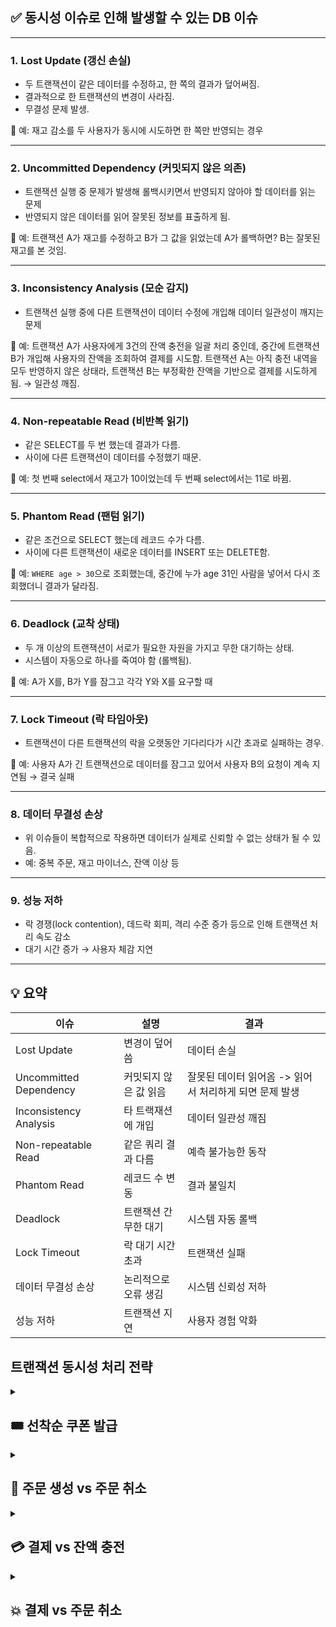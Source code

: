 ## **✅ 동시성 이슈로 인해 발생할 수 있는 DB 이슈**

---

### **1. Lost Update (갱신 손실)**

- 두 트랜잭션이 같은 데이터를 수정하고, 한 쪽의 결과가 덮어써짐.
- 결과적으로 한 트랜잭션의 변경이 사라짐.
- 무결성 문제 발생.

📌 예: 재고 감소를 두 사용자가 동시에 시도하면 한 쪽만 반영되는 경우

---

### **2. Uncommitted Dependency (커밋되지 않은 의존)**

- 트랜잭션 실행 중 문제가 발생해 롤백시키면서 반영되지 않아야 할 데이터를 읽는 문제
- 반영되지 않은 데이터를 읽어 잘못된 정보를 표출하게 됨.

📌 예: 트랜잭션 A가 재고를 수정하고 B가 그 값을 읽었는데 A가 롤백하면? B는 잘못된 재고를 본 것임.

---

### **3. Inconsistency Analysis (모순 감지)**

- 트랜잭션 실행 중에 다른 트랜잭션이 데이터 수정에 개입해 데이터 일관성이 깨지는 문제

📌 예: 트랜잭션 A가 사용자에게 3건의 잔액 충전을 일괄 처리 중인데, 중간에 트랜잭션 B가 개입해 사용자의 잔액을 조회하여 결제를 시도함. 트랜잭션 A는 아직 충전 내역을 모두 반영하지 않은 상태라, 트랜잭션 B는 부정확한 잔액을 기반으로 결제를 시도하게 됨. → 일관성 깨짐.

---

### **4. Non-repeatable Read (비반복 읽기)**

- 같은 SELECT를 두 번 했는데 결과가 다름.
- 사이에 다른 트랜잭션이 데이터를 수정했기 때문.

📌 예: 첫 번째 select에서 재고가 10이었는데 두 번째 select에서는 11로 바뀜.

---

### **5. Phantom Read (팬텀 읽기)**

- 같은 조건으로 SELECT 했는데 레코드 수가 다름.
- 사이에 다른 트랜잭션이 새로운 데이터를 INSERT 또는 DELETE함.

📌 예: `WHERE age > 30`으로 조회했는데, 중간에 누가 age 31인 사람을 넣어서 다시 조회했더니 결과가 달라짐.

---

### **6. Deadlock (교착 상태)**

- 두 개 이상의 트랜잭션이 서로가 필요한 자원을 가지고 무한 대기하는 상태.
- 시스템이 자동으로 하나를 죽여야 함 (롤백됨).

📌 예: A가 X를, B가 Y를 잠그고 각각 Y와 X를 요구할 때

---

### **7. Lock Timeout (락 타임아웃)**

- 트랜잭션이 다른 트랜잭션의 락을 오랫동안 기다리다가 시간 초과로 실패하는 경우.

📌 예: 사용자 A가 긴 트랜잭션으로 데이터를 잠그고 있어서 사용자 B의 요청이 계속 지연됨 → 결국 실패

---

### **8. 데이터 무결성 손상**

- 위 이슈들이 복합적으로 작용하면 데이터가 실제로 신뢰할 수 없는 상태가 될 수 있음.
- 예: 중복 주문, 재고 마이너스, 잔액 이상 등

---

### **9. 성능 저하**

- 락 경쟁(lock contention), 데드락 회피, 격리 수준 증가 등으로 인해 트랜잭션 처리 속도 감소
- 대기 시간 증가 → 사용자 체감 지연

---

## **💡 요약**

| **이슈** | **설명** | **결과** |
| --- | --- | --- |
| Lost Update | 변경이 덮어씀 | 데이터 손실 |
| Uncommitted Dependency | 커밋되지 않은 값 읽음 | 잘못된 데이터 읽어옴 -> 읽어서 처리하게 되면 문제 발생 |
| Inconsistency Analysis | 타 트랙재션에 개입 | 데이터 일관성 깨짐 |
| Non-repeatable Read | 같은 쿼리 결과 다름 | 예측 불가능한 동작 |
| Phantom Read | 레코드 수 변동 | 결과 불일치 |
| Deadlock | 트랜잭션 간 무한 대기 | 시스템 자동 롤백 |
| Lock Timeout | 락 대기 시간 초과 | 트랜잭션 실패 |
| 데이터 무결성 손상 | 논리적으로 오류 생김 | 시스템 신뢰성 저하 |
| 성능 저하 | 트랜잭션 지연 | 사용자 경험 악화 |

## 트랜잭션 동시성 처리 전략

<details>

<summary><h2>🎟️ 선착순 쿠폰 발급</h2></summary>

## 📌 개요

선착순으로 제한된 수량의 쿠폰을 사용자에게 발급할 때, **동시성 이슈**를 방지하여 **정확한 수량만큼만 발급되도록** 동시성 처리 전략을 정의한다.

---

## 🔄 프로세스

```
[잔여 수량 확인 → 수량 차감 → 쿠폰 발급]
```

---

## 🗂️ 대상 테이블

| 프로세스 | 대상 테이블 |
| --- | --- |
| 잔여 수량 확인 | `COUPON` |
| 수량 차감 | `COUPON` |
| 쿠폰 발급 | `COUPON_ISSUED_INFO(insert)` |

---

## ⚠️ 동시성 시나리오 분석

| 시나리오 | 기대 동작 |
| --- | --- |
| 발급 제한 갯수 내 요청 | 총 100개, 20명 요청 → 20명 발급, 80개 남음 |
| 발급 제한 갯수 초과 요청 | 총 100개, 200명 요청 → 100명 발급, 100명 실패 |

---

## 🔐 Lock 전략

| 대상 | Lock 전략 | 처리 방식 |
| --- | --- | --- |
| `COUPON` | 비관적 락 (`PESSIMISTIC_WRITE`) | 충돌 시 대기 → 순차 처리 → 초과 발급 방지 |

```java
@Lock(LockModeType.PESSIMISTIC_WRITE)
Coupon findById(Long couponId);
```

---

## 🧩 설계 근거

| 항목 | 설명 |
| --- | --- |
| 🔁 트랜잭션 단위 | 매우 짧음 (단일 update), 락 점유 시간 매우 짧음 |
| 🔐 락 필요 이유 | 잔여 쿠폰 수량 확인과 동시에 락을 걸어 **정합성 유지 → 초과 발급 방지** |
| ⚠️ 낙관적 락의 한계 | 동시 요청 100건 시, 1건 성공 + 99건 실패 → 재시도 유도 → DB 부하 증가 |
| 🎯 비관적 락 장점 | 경합 시 대기 상태 진입 → 순차적으로 처리 가능 → **재시도 없이 안정적 발급 처리 가능** |
| 🚫 실패 방지 | 잔여 수량 있음에도 충돌로 인해 발급 실패하는 **불합리한 상황 방지** |

---

## ✅ 결론

- **비관적 락**을 통해 **정확한 수량만 발급**되고, 초**과 발급 없이 정합성 보장** 가능
- 낙관적 락 기반의 충돌-재시도 방식은 **재시도 로직 필요 및 DB 부하 유발**로 인해 적합하지 않다.
- 트랜잭션이 짧고, 경합 시에도 안정적으로 동작함
- 락으로 인한 **대기 상태**는 짧은 트랜잭션으로 인해 충분히 감내할 수 있는 수준이며, **데이터 정합성 보장**이라는 측면에서 **우선 고려되어야 한다**.

</details>

<details>

<summary><h2>🛒 주문 생성 vs 주문 취소</h2></summary>

## 📌 개요

주문 생성 및 주문 취소 시 발생할 수 있는 동시성 이슈를 고려하여, **재고 및 쿠폰 처리의 락 전략**을 정의하고, **데드락 방지 및 정합성 유지**를 위한 설계 방향을 문서화한다.

---

## 🔄 프로세스

### 🟢 주문 생성

```
[재고 차감(N번 실행) → 쿠폰 사용(최대 1개) → 주문 생성]
```

### 🔴 주문 취소

```
[재고 복구(N번 실행) → 쿠폰 복구 → 주문 상태 변경]
```

---

## 🗂️ 대상 테이블

| 프로세스 | 대상 테이블(내부 프로세스 순서대로) |
| --- | --- |
| 주문 생성 | `PRODUCT_OPTION`, `COUPON_ISSUED_INFO`, `ORDER(insert)` |
| 주문 취소 | `PRODUCT_OPTION`, `COUPON_ISSUED_INFO`, `ORDER` |

---

## ⚠️ 동시성 시나리오 분석

| 시나리오 | 기대 동작 |
| --- | --- |
| 재고 반복 차감 | 재고 30개 → 차감 요청 2개 → 차감 요청 3개 → 재고 25개 → …. → 재고 0개 → 차감 불가 |
| 재고 반복 복구(최대 30개) | 재고 5개 →  복구 요청 2개 → 복구 요청 3개 → 재고 10개 → … → 재고 30개 → 복구 불가 |
| 재고 차감/복구 | 재고 10개 → 재고 차감 요청 → 재고 복구 요청 → 재고 10개 |

---

## ⚠️ 데드락 방지 설계

### 시나리오

- 사용자 A가 주문 생성: **상품 옵션 ID 1, 2** → 재고 차감 시도
- 사용자 B가 주문 취소: **상품 옵션 ID 2, 1** → 재고 복구 시도

```
A: SELECT ... WHERE product_option_id = 1 → LOCK
B: SELECT ... WHERE product_option_id = 2 → LOCK
A: SELECT ... WHERE product_option_id = 2 → BLOCK
B: SELECT ... WHERE product_option_id = 1 → BLOCK → 💥 데드락 발생 가능
```

### 해결 방법

- **재고 차감 시, 입력된 상품 옵션을 항상 동일한 기준(오름차순)으로 정렬**(예: `orderRequest.productOptionIds().stream().sorted().collect(Collectors.*toList*());`)
- **재고 복구 시, 항상 동일한 정렬 기준(오름차순)으로 주문 상품 SELECT** (예: `ORDER_PRODUCT - product_option_id ASC`)
- 모든 주문 상품을 **선 정렬 후 상품 옵션을 FOR UPDATE**로 조회하여 락 획득 순서를 통일
- 재고 복구 예시 쿼리:

```sql
#주문에 포함된 모든 상품 옵션 조회
SELECT * FROM order_product
WHERE order_id = ? 
ORDER BY product_option_id ASC;

#위에서 조회한 상품 옵션 단건 조회
SELECT * FROM product_option
WHERE product_option_id = ?
FOR UPDATE;
```

---

## 🔐 Lock 전략

| 대상 | Lock 전략 | 처리 방식 |
| --- | --- | --- |
| `PRODUCT_OPTION` | **비관적 락** (`FOR UPDATE`) | 충돌 시 대기 → 순차 처리 → 차감/복구 미처리 방지 |
| `COUPON_ISSUED_INFO` | 일반 처리 (update) |  사용자에게 중복없이 종속되는 데이터라 충돌 없음 |
| `ORDER` | 일반 처리 (Insert / Update) | 생성 or 상태 변경, 충돌 없음 |

```jsx
@Lock(LockModeType.PESSIMISTIC_WRITE)
ProductOption findById(Long productOptionId);
```

---

## 🧩 설계 근거

### 📦 재고 (PRODUCT_OPTION)

- **공유 자원**이며 동시 접근이 빈번하게 발생
- 과차감이 발생하면 재고 오류로 비즈니스 치명타
- **비관적 락을 사용하여 동시에 접근한 트랜잭션은 대기 처리**
- 트랜잭션 중 데드락 방지를 위해 **항상 정렬된 순서로 조회**

### 🎟️ 쿠폰 (COUPON_ISSUED_INFO)

- 주문 당 쿠폰 최대 1개 사용 가능
- coupon_id + user_id 유니크키로 설정하여 쿠폰 중복 소유 불가 → 사용할 쿠폰은 사용자에게 종속된 데이터 row
- 생성되지 않은 주문은 취소 자체가 불가 하기에 동일 사용자의 생성/취소 두 개의 요청은 동시성 이슈가 없음
- 충돌 가능성 없고, 락 불필요

### 📃 주문 (ORDER)

- 새로 생성되거나 상태만 변경되는 데이터
- 충돌 가능성 없고, 락 불필요

---

## ✅ 결론

- **재고는 비관적 락**이 가장 합리적이며 현실적인 동시성 제어 방식이다.
- 재고 조회 시에는 항상 정렬 기준을 명확히 하여 데드락을 **사전에 방지**해야 한다.
- 이러한 구조는 충돌 시 대기 후 순차처리되어 **데이터 정합성을 유지할 수 있는 방식이다**

</details>

<details>

<summary><h2>💳 결제 vs 잔액 충전</h2></summary>

## 📌 개요

결제 및 잔액 충전 기능은 모두 사용자 잔액 (**BALANCE** 테이블)을 갱신하는 작업이 포함되며, **동시성 제어가 필수적인 핵심 영역**이다. 본 문서에서는 결제/충전 시 발생할 수 있는 **정합성 이슈**를 방지하기 위한 DB Lock 전략을 정의한다.

---

## 📂 프로세스 정의

### 🟢 결제 (사용)

```
[주문 상태 변경 → 잔액 차감 → 결제 정보 저장]
```

### 🟡 잔액 충전

```
[잔액 증가]
```

---

## 🗂️ 대상 테이블

| 프로세스 | 대상 테이블(내부 프로세스 순서대로) |
| --- | --- |
| 결제 | `ORDER`, `BALANCE`, `PAYMENT`(insert) |
| 충전 | `BALANCE` |

---

## ⚠️ 동시성 시나리오

| 시나리오 | 기대 동작 |
| --- | --- |
| 충전 + 결제 동시 처리 | 잔액 400,000원 → 충전 10,000원 → 결제 319,000원 → 잔액 91,000원 |
| 반복 충전 | 충전 1,000원 → .…(98번)…. → 충전 1,000원 → 잔액 100,000원 |
| 반복 결제(여러건의 주문 대상) | 잔액 101,000 → 결제 1,000원 → .…(98번)…. → 결제 1,000원 → 잔액 1,000원 |

---

## 🔐 Lock 전략

| 대상 | Lock 전략 | 처리 방식 |
| --- | --- | --- |
| `BALANCE` | 비관적 락 (`FOR UPDATE`) | 충돌 시 대기 → 순차 처리 → 초과 충전/초과 복구 방지 |

```java
@Lock(LockModeType.PESSIMISTIC_WRITE)
@Query("SELECT b FROM Balance b WHERE b.userId = :userId")
Balance findByUserIdForUpdate(@Param("userId") long userId);
//기존 조회 쿼리와 공용으로 쓸 수 없어 JPQL사용
```

---

## 🧩 설계 근거

| 항목 | 설명 |
| --- | --- |
| 🔁 트랜잭션 단위 | 충전/사용 모두 단일 비관적락 update이므로 **락 점유 시간이 짧음** |
| 🧑 사용자 별 처리 | 사용자 단위로 구분되어 **접근 경합도 낮음**, 조회 성능 저하 없음 |
| 💥 동시 update 방지 | 잔액이 동시에 갱신될 경우, **정합성 오류 (누락 or 덮어쓰기)** 발생 가능 |
| ⚠️ 낙관적 락의 한계 | 충돌 시 단순 에러 리턴 외에 **정상 처리 보장 어려움**, 재시도 로직 필요 |
| ✅ 비관적 락 장점 | 충돌 시 대기 처리되어 모든 요청이 **순차적이고 정확하게 반영**됨 |

---

## ✅ 결론

- `BALANCE` 테이블에 대해서는 **비관적 락을 적용**하는 것이 가장 신뢰성 높은 전략이다.
- 사용자 단위로 트랜잭션이 분리되어 있어 락 경합 가능성이 낮고, 트랜잭션 단위도 작아 **성능 부담이 거의 없다**.
- 낙관적 락은 에러 처리와 재시도 로직이 추가로 필요하며, 이 경우에는 오히려 **시스템 복잡도를 증가**시킬 수 있다.
- **결제 및 충전 모두 중요한 금액과 관련된 트랜잭션이므로**, 실패 없는 정합성 보장을 위해 **비관적 락을 적극 활용해야 한다**.

</details>

<details>

<summary><h2>💥 결제 vs 주문 취소</h2></summary>

## 📌 개요

결제 및 주문 취소는 **동일한 주문**에 대해 서로 다른 트랜잭션이 처리되는 시나리오로, 동일한 주문에 대해 **상충되는 처리를 수행**하므로, 동시에 요청이 들어올 경우 **데이터 정합성에 중대한 영향을 줄 수 있는 동시성 이슈**가 존재한다.

본 문서에서는 이러한 충돌을 방지하기 위해 **낙관적 락 기반의 제어 전략**을 정의한다.

---

## 🔄 프로세스 정의

### 🟢 결제

```
[주문 상태 변경 → 잔액 차감 → 결제 정보 저장]
```

### 🔴 주문 취소

```
[재고 복구(N번 실행) -> 쿠폰 복구 -> 주문 상태 변경]
```

## 🗂️ 대상 테이블

| 프로세스 | 대상 테이블(내부 프로세스 순서대로) |
| --- | --- |
| 결제 | `ORDER`, `BALANCE`, `PAYMENT(insert)` |
| 주문 취소 | `PRODUCT_OPTION`, `COUPON_ISSUED_INFO`, `ORDER` |

---

## ⚠️ 동시성 시나리오

### 잠재적인 충돌 시나리오

| 시나리오 | 문제점 |
| --- | --- |
| 동일 주문에 대한 결제 요청 처리 → 주문 취소 요청 처리 | - 결제 완료 상태인데 재고/쿠폰이 복구됨- 잔액 차감은 남아 있음 (환불 안됨) |
| 동일 주문에 대한 주문 취소 요청 처리 → 결제 요청 처리 | - 주문은 이미 취소되었는데 결제는 완료됨- 무효 주문에 결제 정보가 남음 |

### ✅ 시나리오 결론

- 두 요청이 **모두 처리되면 정합성 문제가 발생**
- 반드시 **하나의 트랜잭션만 성공하고, 나머지는 실패 처리**되어야 함

### ✅ 테스트

- 동일 주문 대상 결제/주문 취소 프로세스 동시 진행
- 기대 결과
  - 최종 주문 상태가 payment_completed 일때
    - 재고: 기존 입력 값에서 변동 없어야 함
    - 쿠폰: 사용 상태여야 함
    - 잔액: 차감되어 있어야 함
  - 최종 주문 상태가 cancel_order 일때
    - 재고: 기존 입력 값에서 + 되어있어야 함
    - 쿠폰: 미사용 상태여야 함
    - 잔액: 기존 입력값에서 변동 없어야 함

---

## 🔐 Lock 전략

| 대상 | Lock 전략 | 처리 방식 |
| --- | --- | --- |
| `ORDER` | **낙관적 락 (Optimistic Lock)** | 충돌 시 하나의 요청만 성공 처리 → 나머지는 실패 처리 |

```java
@Lock(LockModeType.OPTIMISTIC)
Order findById(Long orderId);
```

- `ORDER` 테이블에 `version` 필드를 추가하고, update 시 해당 버전 조건으로 동시성 제어 수행

---

## 🧩 설계 근거

| 항목 | 설명 |
| --- | --- |
| 🔁 충돌 가능성 | 동일한 주문 건에 대해 결제와 취소가 **거의 동시에 요청될 수 있음** |
| 🚫 동시 처리 문제 | 두 요청이 모두 처리되면 **잔액, 재고, 쿠폰** 정합성 붕괴 |
| 🧩 처리 방식 차이 | 같은 테이블을 수정하지만, **비즈니스 로직이 상이하므로 상호 양립 불가** |
| 🔄 낙관적 락 적합성 | 충돌 시점에 하나의 요청만 update 성공, 나머지는 실패 처리 가능 |
| ✅ 실패 처리 허용 | 실패 시 재시도 또는 사용자 안내를 통해 처리 가능 |
| ⚖️ 비관적 락은 왜 아닌가? | 불필요한 락 경합, 락 대기, 트랜잭션 지연 가능성이 높음, 주문마다 단건 처리이므로 낙관적 락이 더 효율적 |

---

## ✅ 결론

- 결제와 주문 취소는 같은 주문 데이터를 갱신하지만, **논리적으로 상충되는 처리**를 수행한다.
- 이로 인해, 동시 요청 시 반드시 **하나의 트랜잭션만 성공 처리되어야 하며**, 나머지는 **낙관적 락 실패를 통해 에러 처리**되어야 한다.
- `ORDER` 테이블에 `version` 기반의 **낙관적 락을 적용**함으로써 정합성을 유지하고, **데이터 충돌에 대한 안전한 보호 장치**를 마련할 수 있다.

</details>
